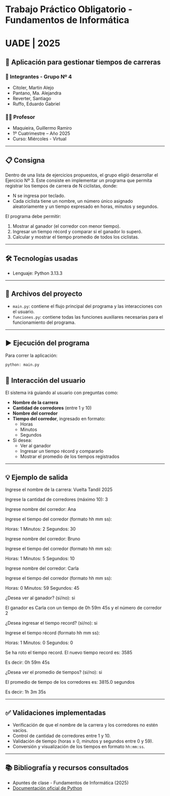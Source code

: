 
# Trabajo Práctico Obligatorio - Fundamentos de Informática
# UADE | 2025

## 🏁 Aplicación para gestionar tiempos de carreras

### 📌 Integrantes - Grupo Nº 4
- Citoler, Martin Alejo
- Pantano, Ma. Alejandra
- Reverter, Santiago 
- Ruffo, Eduardo Gabriel 

### 👨‍🏫 Profesor
- Maquieira, Guillermo Ramiro  
- 1º Cuatrimestre – Año 2025  
- Curso: Miércoles - Virtual  

---

## 📋 Consigna

Dentro de una lista de ejercicios propuestos, el grupo eligió desarrollar el Ejercicio Nº 3. Este consiste en implementar un programa que permita registrar los tiempos de carrera de N ciclistas, donde:

- N se ingresa por teclado.
- Cada ciclista tiene un nombre, un número único asignado aleatoriamente y un tiempo expresado en horas, minutos y segundos.
  
El programa debe permitir:
1. Mostrar al ganador (el corredor con menor tiempo).
2. Ingresar un tiempo récord y comparar si el ganador lo superó.
3. Calcular y mostrar el tiempo promedio de todos los ciclistas.

---

## 🛠️ Tecnologías usadas
- Lenguaje: Python 3.13.3

---

## 📄 Archivos del proyecto

- `main.py`: contiene el flujo principal del programa y las interacciones con el usuario.
- `funciones.py`: contiene todas las funciones auxiliares necesarias para el funcionamiento del programa.

---

## ▶️ Ejecución del programa

Para correr la aplicación:

```bash
python: main.py
```
## 🧭 Interacción del usuario

El sistema irá guiando al usuario con preguntas como:

- **Nombre de la carrera**
- **Cantidad de corredores** (entre 1 y 10)
- **Nombre del corredor**
- **Tiempo del corredor**, ingresado en formato:
  - Horas
  - Minutos
  - Segundos
- Si desea:
  - Ver al ganador
  - Ingresar un tiempo récord y compararlo
  - Mostrar el promedio de los tiempos registrados

---

## 💡 Ejemplo de salida

Ingrese el nombre de la carrera: Vuelta Tandil 2025

Ingrese la cantidad de corredores (máximo 10): 3

Ingrese nombre del corredor: Ana

Ingrese el tiempo del corredor (formato hh mm ss):

Horas: 1
Minutos: 2
Segundos: 30

Ingrese nombre del corredor: Bruno

Ingrese el tiempo del corredor (formato hh mm ss):

Horas: 1
Minutos: 5
Segundos: 10

Ingrese nombre del corredor: Carla

Ingrese el tiempo del corredor (formato hh mm ss):

Horas: 0
Minutos: 59
Segundos: 45

¿Desea ver al ganador? (si/no): si

El ganador es Carla con un tiempo de 0h 59m 45s y el número de corredor 2

¿Desea ingresar el tiempo record? (si/no): si

Ingrese el tiempo récord (formato hh mm ss):

Horas: 1
Minutos: 0
Segundos: 0

Se ha roto el tiempo record. El nuevo tiempo record es: 3585

Es decir: 0h 59m 45s

¿Desea ver el promedio de tiempos? (si/no): si

El promedio de tiempo de los corredores es: 3815.0 segundos

Es decir: 1h 3m 35s


---

## ✅ Validaciones implementadas

- Verificación de que el nombre de la carrera y los corredores no estén vacíos.
- Control de cantidad de corredores entre 1 y 10.
- Validación de tiempo (horas ≥ 0, minutos y segundos entre 0 y 59).
- Conversión y visualización de los tiempos en formato `hh:mm:ss`.

---

## 📚 Bibliografía y recursos consultados

- Apuntes de clase - Fundamentos de Informática (2025)  
- [Documentación oficial de Python](https://docs.python.org/3/)

